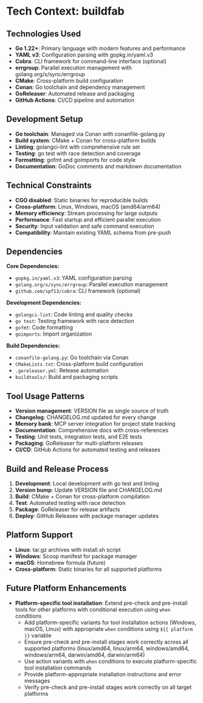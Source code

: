 # Tech Context: buildfab

## Technologies Used
- **Go 1.22+**: Primary language with modern features and performance
- **YAML v3**: Configuration parsing with gopkg.in/yaml.v3
- **Cobra**: CLI framework for command-line interface (optional)
- **errgroup**: Parallel execution management with golang.org/x/sync/errgroup
- **CMake**: Cross-platform build configuration
- **Conan**: Go toolchain and dependency management
- **GoReleaser**: Automated release and packaging
- **GitHub Actions**: CI/CD pipeline and automation

## Development Setup
- **Go toolchain**: Managed via Conan with conanfile-golang.py
- **Build system**: CMake + Conan for cross-platform builds
- **Linting**: golangci-lint with comprehensive rule set
- **Testing**: go test with race detection and coverage
- **Formatting**: gofmt and goimports for code style
- **Documentation**: GoDoc comments and markdown documentation

## Technical Constraints
- **CGO disabled**: Static binaries for reproducible builds
- **Cross-platform**: Linux, Windows, macOS (amd64/arm64)
- **Memory efficiency**: Stream processing for large outputs
- **Performance**: Fast startup and efficient parallel execution
- **Security**: Input validation and safe command execution
- **Compatibility**: Maintain existing YAML schema from pre-push

## Dependencies
**Core Dependencies:**
- `gopkg.in/yaml.v3`: YAML configuration parsing
- `golang.org/x/sync/errgroup`: Parallel execution management
- `github.com/spf13/cobra`: CLI framework (optional)

**Development Dependencies:**
- `golangci-lint`: Code linting and quality checks
- `go test`: Testing framework with race detection
- `gofmt`: Code formatting
- `goimports`: Import organization

**Build Dependencies:**
- `conanfile-golang.py`: Go toolchain via Conan
- `CMakeLists.txt`: Cross-platform build configuration
- `.goreleaser.yml`: Release automation
- `buildtools/`: Build and packaging scripts

## Tool Usage Patterns
- **Version management**: VERSION file as single source of truth
- **Changelog**: CHANGELOG.md updated for every change
- **Memory bank**: MCP server integration for project state tracking
- **Documentation**: Comprehensive docs with cross-references
- **Testing**: Unit tests, integration tests, and E2E tests
- **Packaging**: GoReleaser for multi-platform releases
- **CI/CD**: GitHub Actions for automated testing and releases

## Build and Release Process
1. **Development**: Local development with go test and linting
2. **Version bump**: Update VERSION file and CHANGELOG.md
3. **Build**: CMake + Conan for cross-platform compilation
4. **Test**: Automated testing with race detection
5. **Package**: GoReleaser for release artifacts
6. **Deploy**: GitHub Releases with package manager updates

## Platform Support
- **Linux**: tar.gz archives with install.sh script
- **Windows**: Scoop manifest for package manager
- **macOS**: Homebrew formula (future)
- **Cross-platform**: Static binaries for all supported platforms

## Future Platform Enhancements
- **Platform-specific tool installation**: Extend pre-check and pre-install tools for other platforms with conditional execution using `when` conditions
  - Add platform-specific variants for tool installation actions (Windows, macOS, Linux) with appropriate `when` conditions using `${{ platform }}` variable
  - Ensure pre-check and pre-install stages work correctly across all supported platforms (linux/amd64, linux/arm64, windows/amd64, windows/arm64, darwin/amd64, darwin/arm64)
  - Use action variants with `when` conditions to execute platform-specific tool installation commands
  - Provide platform-appropriate installation instructions and error messages
  - Verify pre-check and pre-install stages work correctly on all target platforms